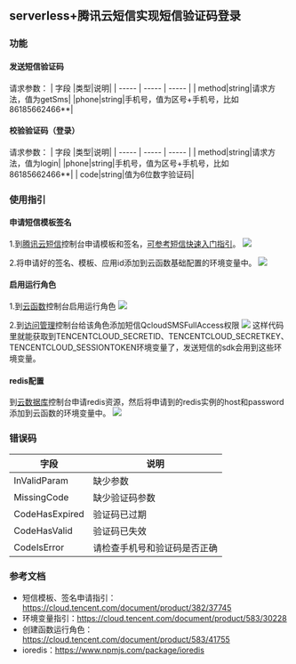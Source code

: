 ## serverless+腾讯云短信实现短信验证码登录
### 功能
#### 发送短信验证码
请求参数：
| 字段 |类型|说明|
| ----- | ----- | ----- |
| method|string|请求方法，值为getSms|
|phone|string|手机号，值为区号+手机号，比如86185662466**|

#### 校验验证码（登录）
请求参数：
| 字段 |类型|说明|
| ----- | ----- | ----- |
| method|string|请求方法，值为login|
|phone|string|手机号，值为区号+手机号，比如86185662466**|
| code|string|值为6位数字验证码|

### 使用指引
#### 申请短信模板签名
1.到[腾讯云短信](https://console.cloud.tencent.com/smsv2)控制台申请模板和签名，[可参考短信快速入门指引](https://cloud.tencent.com/document/product/382/37745)。
![](https://main.qcloudimg.com/raw/77077f26f43d748d4ef3ecfb1434c505.png)

2.将申请好的签名、模板、应用id添加到云函数基础配置的环境变量中。
![](https://main.qcloudimg.com/raw/c64e457c6bb405c26c4b914e2864e108.png)

#### 启用运行角色
1.到[云函数](https://console.cloud.tencent.com/scf)控制台启用运行角色
![](https://main.qcloudimg.com/raw/1df31ef445fd6d8782e80431b059ae79.png)

2.到[访问管理](https://console.cloud.tencent.com/cam/role)控制台给该角色添加短信QcloudSMSFullAccess权限
![](https://main.qcloudimg.com/raw/accb8fe057f2790e8ac9244d08e69259.png)
这样代码里就能获取到TENCENTCLOUD_SECRETID、TENCENTCLOUD_SECRETKEY、TENCENTCLOUD_SESSIONTOKEN环境变量了，发送短信的sdk会用到这些环境变量。

#### redis配置
到[云数据库](https://console.cloud.tencent.com/redis)控制台申请redis资源，然后将申请到的redis实例的host和password添加到云函数的环境变量中。
![](https://main.qcloudimg.com/raw/2a3eca4ea7a26829b9a37b01d3257fdc.png)

### 错误码
| 字段 |说明|
| ----- | ----- |
| InValidParam|缺少参数|
| MissingCode|缺少验证码参数|
| CodeHasExpired|验证码已过期|
| CodeHasValid|验证码已失效|
| CodeIsError|请检查手机号和验证码是否正确|

### 参考文档
* 短信模板、签名申请指引：https://cloud.tencent.com/document/product/382/37745
* 环境变量指引：https://cloud.tencent.com/document/product/583/30228
* 创建函数运行角色：https://cloud.tencent.com/document/product/583/41755
* ioredis：https://www.npmjs.com/package/ioredis

